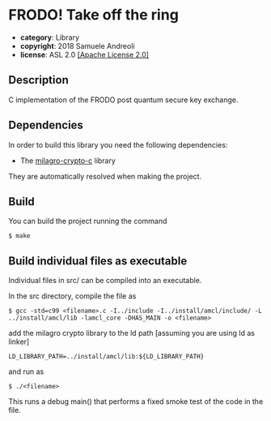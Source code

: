 # FRODO! Take off the ring

 * **category**: Library
 * **copyright**: 2018 Samuele Andreoli
 * **license**: ASL 2.0 [[Apache License 2.0]](http://www.apache.org/licenses/LICENSE-2.0)

## Description
C implementation of the FRODO post quantum secure key exchange.

## Dependencies
In order to build this library you need the following dependencies:
 * The [milagro-crypto-c](https://github.com/milagro-crypto/milagro-crypto-c) library

They are automatically resolved when making the project.

## Build
You can build the project running the command
```
$ make
```

## Build individual files as executable
Individual files in src/ can be compiled into an executable.

In the src directory, compile the file as
```
$ gcc -std=c99 <filename>.c -I../include -I../install/amcl/include/ -L ../install/amcl/lib -lamcl_core -DHAS_MAIN -o <filename>
```
add the milagro crypto library to the ld path [assuming you are using ld as linker]
```
LD_LIBRARY_PATH=../install/amcl/lib:${LD_LIBRARY_PATH}
```
and run as
```
$ ./<filename>
```
This runs a debug main() that performs a fixed smoke test of the code in the file.
